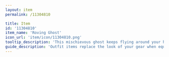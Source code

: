```yaml
---
layout: item
permalink: /11304810

title: Item
id: '11304810'
item_name: 'Roving Ghost'
icon_url: 'item/icon/11304810.png'
tooltip_description: 'This mischievous ghost keeps flying around your head. Who is she looking for...?'
guide_description: 'Outfit items replace the look of your gear when equipped.'
---
```

